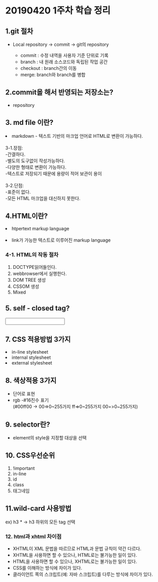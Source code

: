 # 20190420 1주차 학습 정리

## 1.git 절차
- Local repository -> commit -> git의 repository
   
   - commit : 수정 내역을 사용자 기준 단위로 기록
   - branch : 내 원래 소스코드와 독립된 작업 공간
   - checkout : branch간의 이동
   - merge: branch와 branch를 병합


## 2.commit을 해서 반영되는 저장소는?
- repository


## 3. md file 이란?
<li> markdown - 텍스트 기반의 마크업 언어로 HTML로 변환이 가능하다.</li>
<br>
3-1.장점:<br>
-간결하다. <br>
-별도의 도구없이 작성가능하다. <br>
-다양한 형태로 변환이 가능하다. <br>
-텍스트로 저장되기 때문에 용량이 적어 보관이 용이 <br>
<br>
3-2.단점:<br>
-표준이 없다. <br>
-모든 HTML 마크업을 대신하지 못한다.<br>

## 4.HTML이란? <br>
<li>htpertext markup language<br></br> </li>
<li> link가 가능한 텍스트로 이루어진 markup language </li>

### 4-1. HTML의 작동 절차
1. DOCTYPE읽어들인다.
2. webbrowser에서 실행한다.
3. DOM TREE 생성
4. CSSOM 생성
5. Mixed

## 5. self - closed tag?
<!-- <meta />  -->
<!-- <hr /> --> 
<input />
<link /> 

## 7. CSS 적용방법 3가지
<li> in-line stylesheet </li>
<li> internal stylesheet </li>
<li> external stylesheet </li>

## 8. 색상적용 3가지
- 단어로 표현
- rgb
-#16진수 표기 <br>
(#00ff00 -> 00=>0~255가지 ff=>0~255가지 00=>0~255가지)

## 9. selector란?
- element의 style을 지정할 대상을 선택

## 10. CSS우선순위
1. !important
2. in-line
3. id
4. class
5. 태그네임

## 11.wild-card 사용방법
ex) h3 * -> h3 하위의 모든 tag 선택

### 12. html과 xhtml 차이점
- XHTML이 XML 문법을 따르므로 HTML과 문법 규칙이 약간 다르다. <br>
- XHTML을 사용하면 할 수 있으나, HTML로는 불가능한 일이 있다. <br>
- HTML을 사용하면 할 수 있으나, XHTML로는 불가능한 일이 있다. <br>
- CSS를 이해하는 방식에 차이가 있다. <br>
- 클라이언트 쪽의 스크립트(예: 자바 스크립트)를 다루는 방식에 차이가 있다. <br>


